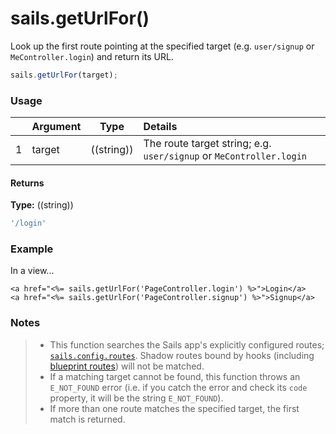 # sails.getUrlFor()

Look up the first route pointing at the specified target (e.g. `user/signup` or `MeController.login`) and return its URL.



```javascript
sails.getUrlFor(target);
```


### Usage


|   |          Argument           | Type                | Details
|---|---------------------------- | ------------------- |:-----------
| 1 |        target               | ((string))          | The route target string; e.g. `user/signup` or `MeController.login`


#### Returns

**Type:** ((string))

```javascript
'/login'
```



### Example

In a view...

```ejs
<a href="<%= sails.getUrlFor('PageController.login') %>">Login</a>
<a href="<%= sails.getUrlFor('PageController.signup') %>">Signup</a>
```

### Notes
> - This function searches the Sails app's explicitly configured routes; [`sails.config.routes`](http://sailsjs.org/documentation/reference/configuration/sails-config-routes).  Shadow routes bound by hooks (including [blueprint routes](http://sailsjs.org/documentation/reference/blueprint-api#?blueprint-routes)) will not be matched.
> - If a matching target cannot be found, this function throws an `E_NOT_FOUND` error (i.e. if you catch the error and check its `code` property, it will be the string `E_NOT_FOUND`).
> - If more than one route matches the specified target, the first match is returned.

<docmeta name="displayName" value="sails.getUrlFor()">
<docmeta name="pageType" value="method">


